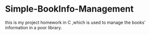 # Simple-BookInfo-Management
this is my project homework in C ,which is used to manage the books' information in a poor library.
